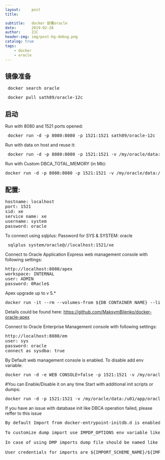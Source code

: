 ```yaml
---
layout:     post
title:      

subtitle:   docker 部署oracle
date:       2019-02-28
author:     ZJC
header-img: img/post-bg-debug.png
catalog: true
tags:
    - docker
    - oracle
---
```


## 镜像准备
<pre> docker search oracle </pre>

<pre> docker pull sath89/oracle-12c </pre>

## 启动
Run with 8080 and 1521 ports opened:
<pre> docker run -d -p 8080:8080 -p 1521:1521 sath89/oracle-12c </pre>

Run with data on host and reuse it:
<pre> docker run -d -p 8080:8080 -p 1521:1521 -v /my/oracle/data:/u01/app/oracle sath89/oracle-12c </pre>

Run with Custom DBCA_TOTAL_MEMORY (in Mb):
<pre>docker run -d -p 8080:8080 -p 1521:1521 -v /my/oracle/data:/u01/app/oracle -e DBCA_TOTAL_MEMORY=1024 sath89/oracle-12c </pre>

## 配置:

<pre>
hostname: localhost
port: 1521
sid: xe
service name: xe
username: system
password: oracle
</pre>

To connect using sqlplus:
Password for SYS & SYSTEM: oracle
<pre> sqlplus system/oracle@//localhost:1521/xe </pre>


Connect to Oracle Application Express web management console with following settings:

<pre>
http://localhost:8080/apex
workspace: INTERNAL
user: ADMIN
password: 0Racle$
</pre>

Apex upgrade up to v 5.*
<pre>
docker run -it --rm --volumes-from ${DB_CONTAINER_NAME} --link ${DB_CONTAINER_NAME}:oracle-database -e PASS=YourSYSPASS sath89/apex install
</pre>

Details could be found here: https://github.com/MaksymBilenko/docker-oracle-apex

Connect to Oracle Enterprise Management console with following settings:

<pre>
http://localhost:8080/em
user: sys
password: oracle
connect as sysdba: true
</pre>

By Default web management console is enabled. To disable add env variable:

<pre>
docker run -d -e WEB_CONSOLE=false -p 1521:1521 -v /my/oracle/data:/u01/app/oracle sath89/oracle-12c
</pre>

#You can Enable/Disable it on any time
Start with additional init scripts or dumps:

<pre>
docker run -d -p 1521:1521 -v /my/oracle/data:/u01/app/oracle -v /my/oracle/init/SCRIPTSorSQL:/docker-entrypoint-initdb.d sath89/oracle-12c
</pre>

If you have an issue with database init like DBCA operation failed, please reffer to this issue

<pre>
By default Import from docker-entrypoint-initdb.d is enabled only if you are initializing database (1st run).

To customize dump import use IMPDP_OPTIONS env variable like -e IMPDP_OPTIONS="REMAP_TABLESPACE=FOO:BAR"To run import at any case add -e IMPORT_FROM_VOLUME=true

In case of using DMP imports dump file should be named like ${IMPORT_SCHEME_NAME}.dmp

User credentials for imports are ${IMPORT_SCHEME_NAME}/${IMPORT_SCHEME_NAME}

</pre>